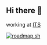 ## Hi there 👋

working at [ITS](https://inlinetelecom.ru/)

[![roadmap.sh](https://roadmap.sh/card/tall/664c5888bc68b74d9b142e67?variant=dark)](https://roadmap.sh)
